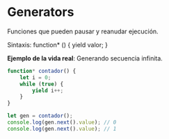 # Generators

Funciones que pueden pausar y reanudar ejecución.

Sintaxis: function* () { yield valor; }

**Ejemplo de la vida real**: Generando secuencia infinita.

```javascript
function* contador() {
    let i = 0;
    while (true) {
        yield i++;
    }
}

let gen = contador();
console.log(gen.next().value); // 0
console.log(gen.next().value); // 1
```